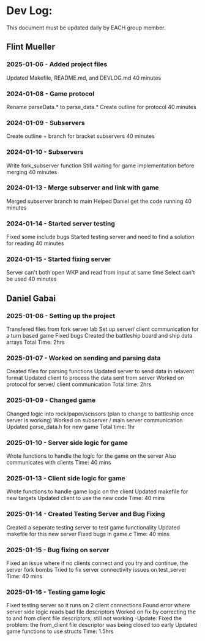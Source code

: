 # Dev Log:

This document must be updated daily by EACH group member.

## Flint Mueller

### 2025-01-06 - Added project files
Updated Makefile, README.md, and DEVLOG.md
40 minutes

### 2024-01-08 - Game protocol
Rename parseData.* to parse_data.*
Create outline for protocol
40 minutes

### 2024-01-09 - Subservers
Create outline + branch for bracket subservers
40 minutes

### 2024-01-10 - Subservers
Write fork_subserver function
Still waiting for game implementation before merging
40 minutes

### 2024-01-13 - Merge subserver and link with game
Merged subserver branch to main
Helped Daniel get the code running
40 minutes

### 2024-01-14 - Started server testing
Fixed some include bugs
Started testing server and need to find a solution for reading
40 minutes

### 2024-01-15 - Started fixing server
Server can't both open WKP and read from input at same time
Select can't be used
40 minutes


## Daniel Gabai

### 2025-01-06 - Setting up the project
Transfered files from fork server lab
Set up server/ client communication for a turn based game
Fixed bugs
Created the battleship board and ship data arrays
Total Time: 2hrs

### 2025-01-07 - Worked on sending and parsing data
Created files for parsing functions
Updated server to send data in relavent format
Updated client to process the data sent from server
Worked on protocol for server/ client communication
Total time: 2hrs

### 2025-01-09 - Changed game
Changed logic into rock/paper/scissors (plan to change to battleship once server is working)
Worked on subserver / main server communication
Updated parse_data.h for new game
Total time: 1hr

### 2025-01-10 - Server side logic for game
Wrote functions to handle the logic for the game on the server
Also communicates with clients
Time: 40 mins

### 2025-01-13 - Client side logic for game
Wrote functions to handle game logic on the client
Updated makefile for new targets
Updated client to use the new code
Time: 40 mins

### 2025-01-14 - Created Testing Server and Bug Fixing
Created a seperate testing server to test game functionality
Updated makefile for this new server
Fixed bugs in game.c 
Time: 40 mins

### 2025-01-15 - Bug fixing on server
Fixed an issue where if no clients connect and you try and continue, the server fork bombs
Tried to fix server connectivity issues on test_server
Time: 40 mins

### 2025-01-16 - Testing game logic
Fixed testing server so it runs on 2 client connections
Found error where server side logic reads bad file descriptors
Worked on fix by correcting the to and from client file descriptors; still not working
-Update: Fixed the problem: the from_client file descriptor was being closed too early
Updated game functions to use structs
Time: 1.5hrs
